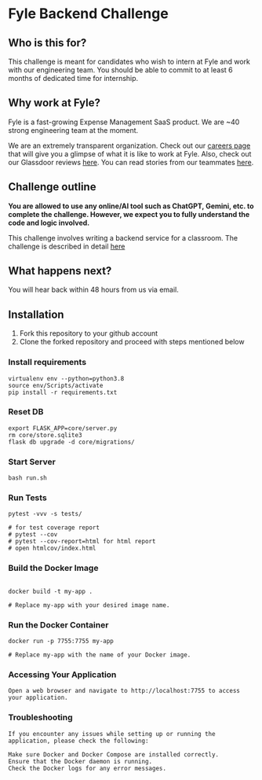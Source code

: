 # Fyle Backend Challenge

## Who is this for?

This challenge is meant for candidates who wish to intern at Fyle and work with our engineering team. You should be able to commit to at least 6 months of dedicated time for internship.

## Why work at Fyle?

Fyle is a fast-growing Expense Management SaaS product. We are ~40 strong engineering team at the moment. 

We are an extremely transparent organization. Check out our [careers page](https://careers.fylehq.com) that will give you a glimpse of what it is like to work at Fyle. Also, check out our Glassdoor reviews [here](https://www.glassdoor.co.in/Reviews/Fyle-Reviews-E1723235.htm). You can read stories from our teammates [here](https://stories.fylehq.com).


## Challenge outline

**You are allowed to use any online/AI tool such as ChatGPT, Gemini, etc. to complete the challenge. However, we expect you to fully understand the code and logic involved.**

This challenge involves writing a backend service for a classroom. The challenge is described in detail [here](./Application.md)


## What happens next?

You will hear back within 48 hours from us via email. 


## Installation

1. Fork this repository to your github account
2. Clone the forked repository and proceed with steps mentioned below

### Install requirements

```
virtualenv env --python=python3.8
source env/Scripts/activate
pip install -r requirements.txt
```
### Reset DB

```
export FLASK_APP=core/server.py
rm core/store.sqlite3
flask db upgrade -d core/migrations/
```
### Start Server

```
bash run.sh
```
### Run Tests

```
pytest -vvv -s tests/

# for test coverage report
# pytest --cov
# pytest --cov-report=html for html report
# open htmlcov/index.html
```

### Build the Docker Image

```

docker build -t my-app .

# Replace my-app with your desired image name.
```

### Run the Docker Container

```
docker run -p 7755:7755 my-app

# Replace my-app with the name of your Docker image.
```

### Accessing Your Application

```
Open a web browser and navigate to http://localhost:7755 to access your application.
```

### Troubleshooting

```
If you encounter any issues while setting up or running the application, please check the following:

Make sure Docker and Docker Compose are installed correctly.
Ensure that the Docker daemon is running.
Check the Docker logs for any error messages.
```
